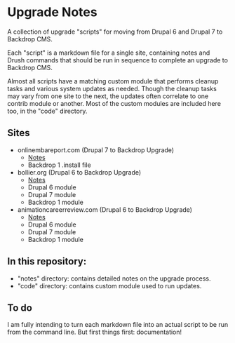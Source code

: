 Upgrade Notes
==============

A collection of upgrade "scripts" for moving from Drupal 6 and Drupal 7 to Backdrop CMS. 

Each "script" is a markdown file for a single site, containing notes and Drush commands that should be run in sequence to complete an upgrade to Backdrop CMS.

Almost all scripts have a matching custom module that performs cleanup tasks and various system updates as needed. Though the cleanup tasks may vary from one site to the next, the updates often correlate to one contrib module or another. Most of the custom modules are included here too, in the "code" directory.

## Sites

- onlinembareport.com (Drupal 7 to Backdrop Upgrade)
	- [Notes](notes/ombar-upgrade.md)
	- Backdrop 1 .install file
- bollier.org (Drupal 6 to Backdrop Upgrade)
	- [Notes](notes/bollier-upgrade.md)
   - Drupal 6 module
	- Drupal 7 module
	- Backdrop 1 module
- animationcareerreview.com (Drupal 6 to Backdrop Upgrade)
	- [Notes](notes/ombar-upgrade.md)
	- Drupal 6 module
	- Drupal 7 module
	- Backdrop 1 module

## In this repository:

- "notes" directory: contains detailed notes on the upgrade process.
- "code" directory: contains custom module used to run updates.

## To do

I am fully intending to turn each markdown file into an actual script to be run from the command line. But first things first: documentation!